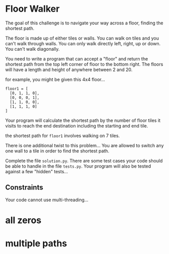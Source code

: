 # Floor Walker

The goal of this challenge is to navigate your way across a floor, finding the shortest path.

The floor is made up of either tiles or walls. You can walk on tiles and you can't walk through walls. You can only walk directly left, right, up or down. You can't walk diagonally.

You need to write a program that can accept a "floor" and return the shortest path from the top left corner of floor to the bottom right. The floors will have a length and height of anywhere between 2 and 20.

for example, you might be given this 4x4 floor...

```
floor1 = [
  [0, 1, 1, 0],
  [0, 0, 0, 1],
  [1, 1, 0, 0],
  [1, 1, 1, 0]
]
```

Your program will calculate the shortest path by the number of floor tiles it visits to reach the end destination including the starting and end tile.

the shortest path for `floor1` involves walking on 7 tiles.

There is one additional twist to this problem... You are allowed to switch any one wall to a tile in order to find the shortest path.

Complete the file `solution.py`. There are some test cases your code should be able to handle in the file `tests.py`. Your program will also be tested against a few "hidden" tests...

## Constraints

Your code cannot use multi-threading...

# all zeros
# multiple paths

